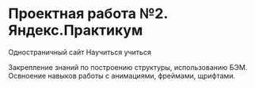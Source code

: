 # Проектная работа №2. Яндекс.Практикум

Одностраничный сайт Научиться учиться

Закрепление знаний по построению структуры, использованию БЭМ.
Освноение навыков работы с анимациями, фреймами, щрифтами.
